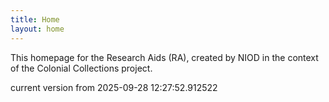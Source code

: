 ```yaml
---
title: Home
layout: home
---
```


This homepage for the Research Aids (RA), created by NIOD in the context of the Colonial Collections project. 


current version from 2025-09-28 12:27:52.912522